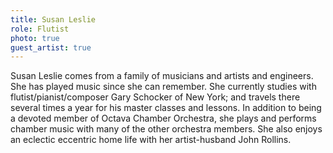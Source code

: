 ```yaml
---
title: Susan Leslie
role: Flutist
photo: true
guest_artist: true
---
```


Susan Leslie comes from a family of musicians and artists and engineers. She has played music since she can remember. She currently studies with flutist/pianist/composer Gary Schocker of New York; and travels there several times a year for his master classes and lessons. In addition to being a devoted member of Octava Chamber Orchestra, she plays and performs chamber music with many of the other orchestra members. She also enjoys an eclectic eccentric home life with her artist-husband John Rollins.